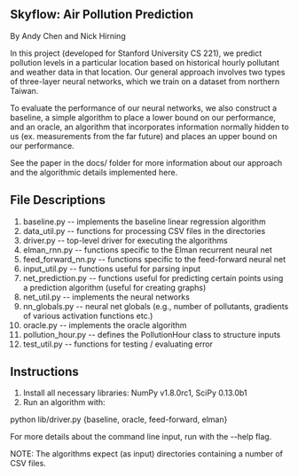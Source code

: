 Skyflow: Air Pollution Prediction
-----------------------------

By Andy Chen and Nick Hirning

In this project (developed for Stanford University CS 221), we predict pollution 
levels in a particular location based on historical hourly pollutant and weather 
data in that location. Our general approach involves two types of three-layer 
neural networks, which we train on a dataset from northern Taiwan. 

To evaluate the performance of our neural networks, we also construct a 
baseline, a simple algorithm to place a lower bound on our performance, and an
oracle, an algorithm that incorporates information normally hidden to us (ex.
measurements from the far future) and places an upper bound on our performance.

See the paper in the docs/ folder for more information about our approach and
the algorithmic details implemented here.


File Descriptions
-----------------

1. baseline.py         -- implements the baseline linear regression algorithm
2. data_util.py        -- functions for processing CSV files in the directories 
3. driver.py           -- top-level driver for executing the algorithms
4. elman_rnn.py        -- functions specific to the Elman recurrent neural net
5. feed\_forward\_nn.py  -- functions specific to the feed-forward neural net
6. input_util.py       -- functions useful for parsing input 
7. net_prediction.py   -- functions useful for predicting certain points using 
                          a prediction algorithm (useful for creating graphs)
8. net_util.py         -- implements the neural networks
9. nn_globals.py       -- neural net globals (e.g., number of pollutants, 
                          gradients of various activation functions etc.)
10. oracle.py          -- implements the oracle algorithm
11. pollution_hour.py  -- defines the PollutionHour class to structure inputs
12. test_util.py       -- functions for testing / evaluating error 


Instructions
------------

1. Install all necessary libraries: NumPy v1.8.0rc1, SciPy 0.13.0b1
2. Run an algorithm with:

python lib/driver.py {baseline, oracle, feed-forward, elman} <arguments>

For more details about the command line input, run with the --help flag.

NOTE: The algorithms expect (as input) directories containing a number of CSV files. 

